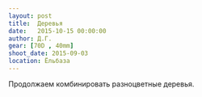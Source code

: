 ```yaml
---
layout: post
title:  Деревья
date:   2015-10-15 00:00:00
author: Д.Г.
gear: [70D , 40mm]
shoot_date: 2015-09-03
location: Ёльбаза
---
```


Продолжаем комбинировать разноцветные деревья.

